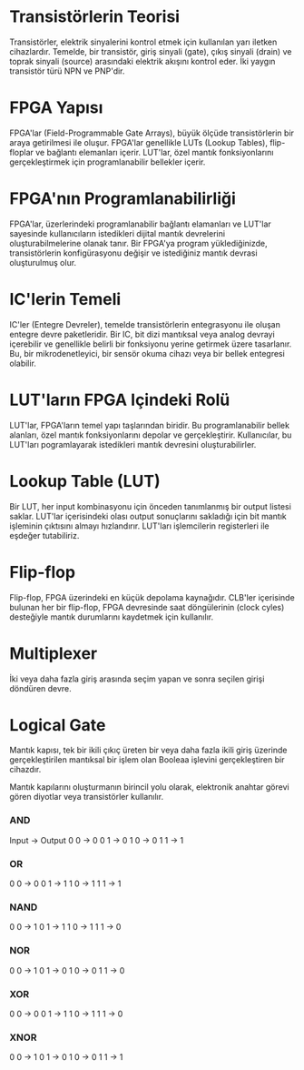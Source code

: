 # Transistörlerin Teorisi

Transistörler, elektrik sinyalerini kontrol etmek için kullanılan yarı iletken cihazlardır. 
Temelde, bir transistör, giriş sinyali (gate), çıkış sinyali (drain) ve toprak sinyali (source) arasındaki elektrik akışını kontrol eder. İki yaygın transistör türü NPN ve PNP'dir.

# FPGA Yapısı

FPGA'lar (Field-Programmable Gate Arrays), büyük ölçüde transistörlerin bir araya getirilmesi ile oluşur. FPGA'lar genellikle LUTs (Lookup Tables), flip-floplar ve bağlantı elemanları içerir. LUT'lar, özel mantık fonksiyonlarını gerçekleştirmek için programlanabilir bellekler içerir.

# FPGA'nın Programlanabilirliği

FPGA'lar, üzerlerindeki programlanabilir bağlantı elamanları ve LUT'lar sayesinde kullanıcıların istedikleri dijital mantık devrelerini oluşturabilmelerine olanak tanır. Bir FPGA'ya program yüklediğinizde, transistörlerin konfigürasyonu değişir ve istediğiniz mantık devrasi oluşturulmuş olur.

# IC'lerin Temeli

IC'ler (Entegre Devreler), temelde transistörlerin entegrasyonu ile oluşan entegre devre paketleridir. Bir IC, bit dizi mantıksal veya analog devrayi içerebilir ve genellikle belirli bir fonksiyonu yerine getirmek üzere tasarlanır. Bu, bir mikrodenetleyici, bir sensör okuma cihazı veya bir bellek entegresi olabilir.

# LUT'ların FPGA Içindeki Rolü

LUT'lar, FPGA'ların temel yapı taşlarından biridir. Bu programlanabilir bellek alanları, özel mantık fonksiyonlarını depolar ve gerçekleştirir. Kullanıcılar, bu LUT'ları pogramlayarak istedikleri mantık devresini oluşturabilirler.

# Lookup Table (LUT)

Bir LUT, her input kombinasyonu için önceden tanımlanmış bir output listesi saklar.
LUT'lar içerisindeki olası output sonuçlarını sakladığı için bit mantık işleminin çıktısını almayı hızlandırır. LUT'ları işlemcilerin registerleri ile eşdeğer tutabiliriz.

# Flip-flop

Flip-flop, FPGA üzerindeki en küçük depolama kaynağıdır. CLB'ler içerisinde bulunan her bir flip-flop, FPGA devresinde saat döngülerinin (clock cyles) desteğiyle mantık durumlarını kaydetmek için kullanılır.

# Multiplexer

İki veya daha fazla giriş arasında seçim yapan ve sonra seçilen girişi döndüren devre.


# Logical Gate 

Mantık kapısı, tek bir ikili çıkıç üreten bir veya daha fazla ikili giriş üzerinde gerçekleştirilen mantıksal bir işlem olan Booleaa işlevini gerçekleştiren bir cihazdır.

Mantık kapılarını oluşturmanın birincil yolu olarak, elektronik anahtar görevi gören diyotlar veya transistörler kullanılır.

### AND

Input -> Output
0 0 -> 0
0 1 -> 0
1 0 -> 0
1 1 -> 1

### OR

0 0 -> 0
0 1 -> 1
1 0 -> 1
1 1 -> 1

### NAND

0 0 -> 1
0 1 -> 1
1 0 -> 1
1 1 -> 0

### NOR

0 0 -> 1
0 1 -> 0
1 0 -> 0
1 1 -> 0

### XOR

0 0 -> 0
0 1 -> 1
1 0 -> 1
1 1 -> 0

### XNOR

0 0 -> 1
0 1 -> 0
1 0 -> 0
1 1 -> 1

